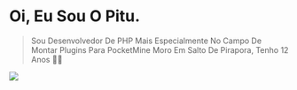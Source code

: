 # Oi, Eu Sou O Pitu.

> Sou Desenvolvedor De PHP Mais Especialmente No Campo De Montar Plugins Para PocketMine
> Moro Em Salto De Pirapora, Tenho 12 Anos 🎉✨

<img src="https://skillicons.dev/icons?i=php,nodejs,python&theme=dark" />
